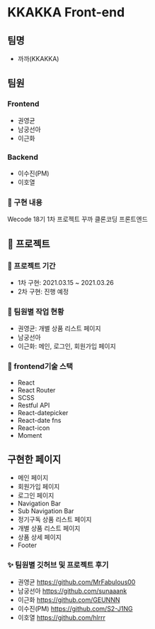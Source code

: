 # KKAKKA Front-end

## 팀명
- 까까(KKAKKA)


## 팀원
### Frontend
- 권영균
- 남궁선아
- 이근화

### Backend
- 이수진(PM)
- 이호열


### 🎇 구현 내용
Wecode 18기 1차 프로젝트
꾸까 클론코딩 프론트엔드

## 🎯 프로젝트


### 📅 프로젝트 기간
- 1차 구현: 2021.03.15 ~ 2021.03.26
- 2차 구현:  진행 예정


### 🎨 팀원별 작업 현황
- 권영균: 개별 상품 리스트 페이지
- 남궁선아
- 이근화: 메인, 로그인, 회원가입 페이지


###  🔧 frontend기술 스택
- React
- React Router
- SCSS
- Restful API
- React-datepicker
- React-date fns
- React-icon
- Moment


## 구현한 페이지

- 메인 페이지
- 회원가입 페이지
- 로그인 페이지
- Navigation Bar
- Sub Navigation Bar
- 정기구독 상품 리스트 페이지
- 개별 상품 리스트 페이지
- 상품 상세 페이지
- Footer


### ✨ 팀원별 깃허브 및 프로젝트 후기

- 권영균 https://github.com/MrFabulous00
- 남궁선아 https://github.com/sunaaank
- 이근화 https://github.com/GEUNNN
- 이수진(PM) https://github.com/S2-J1NG
- 이호열 https://github.com/hlrrr
